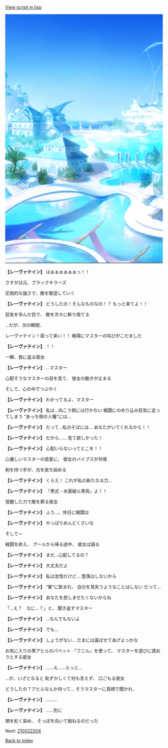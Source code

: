 [View script in lisp](../scripts/210022203.txt)

![sea_resort_day.png](../images/backgrounds/sea_resort_day.png)

**【レーヴァテイン】**
はぁぁぁぁぁぁっ！！

さすがは元、ブラックキラーズ

圧倒的な強さで、敵を駆逐していく

**【レーヴァテイン】**
どうしたの！そんなものなの！？
もっと来てよ！！

狂気を孕んだ目で、
敵を次々に斬り捨てる

…だが、次の瞬間、

レーヴァテイン！戻って来い！！
戦場にマスターの叫びがこだました

**【レーヴァテイン】**
！！

一瞬、我に返る彼女

**【レーヴァテイン】**
…マスター

心配そうなマスターの目を見て、
彼女の動きが止まる

そして、心の中でつぶやく

**【レーヴァテイン】**
わかってるよ、マスター

**【レーヴァテイン】**
私は…向こう側には行かない
戦闘にのめり込み狂気に走ってしまう
“あっち側の人種”には…　

**【レーヴァテイン】**
だって…私のそばには…
あなたがいてくれるから！！

**【レーヴァテイン】**
だから……
見て欲しかった！

**【レーヴァテイン】**
心配いらないってとこを！！

心優しいマスターの慈愛に、
彼女のバイブスが共鳴

剣を持つ手が、光を放ち始める

**【レーヴァテイン】**
くらえ！
これが私の新たなる力…

**【レーヴァテイン】**
『黒式・水面破ル黒鳥』よ！！

覚醒した力で敵を葬る彼女

**【レーヴァテイン】**
ふう…、休日に戦闘は

**【レーヴァテイン】**
やっぱりめんどくさいな

そして―

戦闘を終え、
プールから帰る途中、
彼女は語る

**【レーヴァテイン】**
まだ…心配してるの？

**【レーヴァテイン】**
大丈夫だよ

**【レーヴァテイン】**
私は怠惰だけど…
堕落はしないから

**【レーヴァテイン】**
“業”に飲まれ、
自分を見失うようなことはしない
だって…

**【レーヴァテイン】**
あなたを悲しませたくないからね

「…え？　なに…？」と、
聞き返すマスター

**【レーヴァテイン】**
…なんでもないよ

**【レーヴァテイン】**
でも…

**【レーヴァテイン】**
しょうがない…
たまには喜ばせてあげよっかな

お気に入りの黒アヒルのパペット
『フニル』を使って、
マスターを遊びに誘おうとする彼女

**【レーヴァテイン】**
……え……えっと…

…が、いざとなると
恥ずかしくて何も言えず、
口ごもる彼女

どうしたの？アヒルなんか持って…
そうマスターに真顔で聞かれ、

**【レーヴァテイン】**
………

**【レーヴァテイン】**
……別に

頬を紅く染め、
そっぽを向いて拗ねるのだった


Next: [210022204](210022204.md)

[Back to index](index.md)
